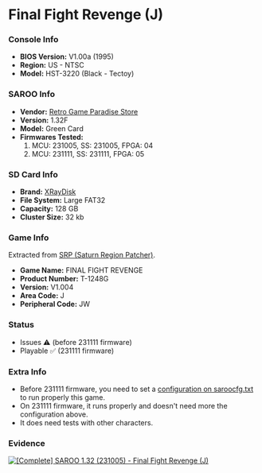 # Final Fight Revenge (J)

### Console Info

- <b>BIOS Version:</b> V1.00a (1995)
- <b>Region:</b> US - NTSC
- <b>Model:</b> HST-3220 (Black - Tectoy)

### SAROO Info

- <b>Vendor:</b> [Retro Game Paradise Store](https://s.click.aliexpress.com/e/_DlCqvfB)
- <b>Version:</b> 1.32F
- <b>Model:</b> Green Card
- <b>Firmwares Tested:</b>
  1. MCU: 231005, SS: 231005, FPGA: 04
  2. MCU: 231111, SS: 231111, FPGA: 05

### SD Card Info

- <b>Brand:</b> [XRayDisk](https://s.click.aliexpress.com/e/_DFQnFSH)
- <b>File System:</b> Large FAT32
- <b>Capacity:</b> 128 GB
- <b>Cluster Size:</b> 32 kb

### Game Info

Extracted from [SRP (Saturn Region Patcher)](https://segaxtreme.net/resources/saturn-region-patcher.81/download).

- <b>Game Name:</b> FINAL FIGHT REVENGE
- <b>Product Number:</b> T-1248G
- <b>Version:</b> V1.004
- <b>Area Code:</b> J
- <b>Peripheral Code:</b> JW

### Status

- Issues :warning: (before 231111 firmware)
- Playable :white_check_mark: (231111 firmware)

### Extra Info

- Before 231111 firmware, you need to set a [configuration on saroocfg.txt](https://github.com/williamdsw/saroo_configurations/blob/master/JP/T-1248G/README.md) to run properly this game.
- On 231111 firmware, it runs properly and doesn't need more the configuration above.
- It does need tests with other characters.

### Evidence

[![[Complete] SAROO 1.32 (231005) - Final Fight Revenge (J)](https://img.youtube.com/vi/13zsammNhjM/0.jpg)](https://www.youtube.com/watch?v=13zsammNhjM)
